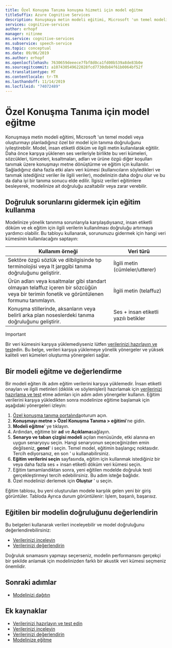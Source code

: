 ```yaml
---
title: Özel Konuşma Tanıma konuşma hizmeti için model eğitme
titleSuffix: Azure Cognitive Services
description: Konuşmaya metin modeli eğitimi, Microsoft 'un temel modeli veya özel bir model için tanıma doğruluğunu iyileştirebilir. Model, insan etiketli döküm ve ilgili metin kullanılarak eğitilir.
services: cognitive-services
author: erhopf
manager: nitinme
ms.service: cognitive-services
ms.subservice: speech-service
ms.topic: conceptual
ms.date: 09/06/2019
ms.author: erhopf
ms.openlocfilehash: 7630659deeece7fbf8d0ca1fd00b539a8de83b0e
ms.sourcegitcommit: a107430549622028fcd7730db84f61b0064bf52f
ms.translationtype: MT
ms.contentlocale: tr-TR
ms.lasthandoff: 11/14/2019
ms.locfileid: "74072489"
---
```

# <a name="train-a-model-for-custom-speech"></a>Özel Konuşma Tanıma için model eğitme

Konuşmaya metin modeli eğitimi, Microsoft 'un temel modeli veya oluşturmayı planladığınız özel bir model için tanıma doğruluğunu iyileştirebilir. Model, insan etiketli döküm ve ilgili metin kullanılarak eğitilir. Daha önce karşıya yüklenen ses verileriyle birlikte bu veri kümeleri, sözcükleri, tümceleri, kısaltmaları, adları ve ürüne özgü diğer koşulları tanımak üzere konuşmayı metne dönüştürme ve eğitim için kullanılır. Sağladığınız daha fazla etki alanı veri kümesi (kullanıcıların söyledikleri ve tanımak istediğiniz veriler ile ilgili veriler), modelinizin daha doğru olur ve bu da daha iyi bir tanıma sonucu elde edilir. İlgisiz verileri eğitimlere besleyerek, modelinize ait doğruluğu azaltabilir veya zarar verebilir.

## <a name="use-training-to-resolve-accuracy-issues"></a>Doğruluk sorunlarını gidermek için eğitim kullanma

Modelinize yönelik tanınma sorunlarıyla karşılaşdıysanız, insan etiketli döküm ve ek eğitim için ilgili verilerin kullanılması doğruluğu artırmaya yardımcı olabilir. Bu tabloyu kullanarak, sorununuzu gidermek için hangi veri kümesinin kullanılacağını saptayın:

| Kullanım örneği | Veri türü |
| -------- | --------- |
| Sektöre özgü sözlük ve dilbilgisinde tıp terminolojisi veya It jarggibi tanıma doğruluğunu geliştirir. | İlgili metin (cümleler/utterer) |
| Ürün adları veya kısaltmalar gibi standart olmayan telaffuz içeren bir sözcüğün veya bir terimin fonetik ve görüntülenen formunu tanımlayın. | İlgili metin (telaffuz) |
| Konuşma stillerinde, aksanların veya belirli arka plan noseslerdeki tanıma doğruluğunu geliştirir. | Ses + insan etiketli yazılı betikler |

> [!IMPORTANT]
> Bir veri kümesini karşıya yüklemediyseniz lütfen [verilerinizi hazırlayın ve test](how-to-custom-speech-test-data.md)edin. Bu belge, verileri karşıya yüklemeye yönelik yönergeler ve yüksek kaliteli veri kümeleri oluşturma yönergeleri sağlar.

## <a name="train-and-evaluate-a-model"></a>Bir modeli eğitme ve değerlendirme

Bir modeli eğiten ilk adım eğitim verilerini karşıya yüklemedir. İnsan etiketli onayları ve ilgili metinleri (dıklılık ve söylenişleri) hazırlamak için [verilerinizi hazırlama ve test](how-to-custom-speech-test-data.md) etme adımları için adım adım yönergeler kullanın. Eğitim verilerini karşıya yükledikten sonra modelinize eğitime başlamak için aşağıdaki yönergeleri izleyin:

1. [Özel konuşma tanıma portalında](https://speech.microsoft.com/customspeech)oturum açın.
2. **Konuşmayı metne > Özel Konuşma Tanıma > eğitimi**'ne gidin.
3. **Modeli eğitme**' ye tıklayın.
4. Ardından, eğitime bir **ad** ve **Açıklama**sağlayın.
5. **Senaryo ve taban çizgisi modeli** açılan menüsünde, etki alanına en uygun senaryoyu seçin. Hangi senaryonun seçeceğinizden emin değilseniz, **genel**' i seçin. Temel model, eğitimin başlangıç noktasıdır. Tercih ediyorsanız, en son ' u kullanabilirsiniz.
6. **Eğitim verilerini seçin** sayfasında, eğitim için kullanmak istediğiniz bir veya daha fazla ses + insan etiketli döküm veri kümesi seçin.
7. Eğitim tamamlandıktan sonra, yeni eğitilen modelde doğruluk testi gerçekleştirmeyi tercih edebilirsiniz. Bu adım isteğe bağlıdır.
8. Özel modelinizi derlemek için **Oluştur** ' u seçin.

Eğitim tablosu, bu yeni oluşturulan modele karşılık gelen yeni bir giriş görüntüler. Tabloda Ayrıca durum görüntülenir: Işlem, başarılı, başarısız.

## <a name="evaluate-the-accuracy-of-a-trained-model"></a>Eğitilen bir modelin doğruluğunu değerlendirin

Bu belgeleri kullanarak verileri inceleyebilir ve model doğruluğunu değerlendirebilirsiniz:

- [Verilerinizi inceleyin](how-to-custom-speech-inspect-data.md)
- [Verilerinizi değerlendirin](how-to-custom-speech-evaluate-data.md)

Doğruluk sınamasını yapmayı seçerseniz, modelin performansını gerçekçi bir şekilde anlamak için modelinizden farklı bir akustik veri kümesi seçmeniz önemlidir.

## <a name="next-steps"></a>Sonraki adımlar

- [Modelinizi dağıtın](how-to-custom-speech-deploy-model.md)

## <a name="additional-resources"></a>Ek kaynaklar

- [Verilerinizi hazırlayın ve test edin](how-to-custom-speech-test-data.md)
- [Verilerinizi inceleyin](how-to-custom-speech-inspect-data.md)
- [Verilerinizi değerlendirin](how-to-custom-speech-evaluate-data.md)
- [Modelinize eğitme](how-to-custom-speech-train-model.md)
